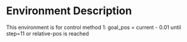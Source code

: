 # Environment Description

This environment is for control method 1: 
goal_pos = current - 0.01
until step=11 or relative-pos is reached